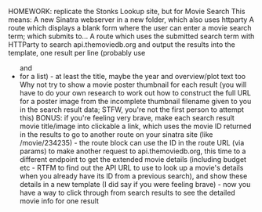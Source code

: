 HOMEWORK: 
replicate the Stonks Lookup site, but for Movie Search
This means:
A new Sinatra webserver in a new folder, which also uses httparty
A route which displays a blank form where the user can enter a movie search term; which submits to...
A route which uses the submitted search term with HTTParty to search api.themoviedb.org and output the results into the template, one result per line (probably use <ul> and <li> for a list) - at least the title, maybe the year and overview/plot text too
Why not try to show a movie poster thumbnail for each result (you will have to do your own research to work out how to construct the full URL for a poster image from the incomplete thumbnail filename given to you in the search result data; STFW, you're not the first person to attempt this)
BONUS: if you're feeling very brave, make each search result movie title/image into clickable a link, which uses the movie ID returned in the results to go to another route on your sinatra site (like /movie/234235) - the route block can use the ID in the route URL (via params) to make another request to api.themoviedb.org, this time to a different endpoint to get the extended movie details (including budget etc - RTFM to find out the API URL to use to look up a movie's details when you already have its ID from a previous search), and show these details in a new template (I did say if you were feeling brave) - now you have a way to click through from search results to see the detailed movie info for one result








